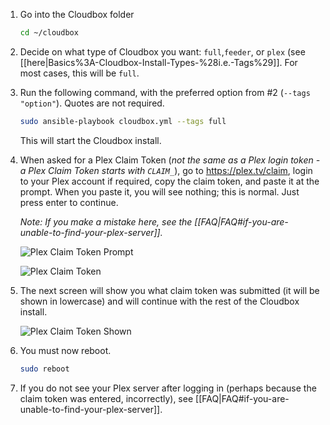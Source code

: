 
1. Go into the Cloudbox folder

    ```bash
    cd ~/cloudbox
    ```

2. Decide on what type of Cloudbox you want: `full`,`feeder`, or `plex` (see [[here|Basics%3A-Cloudbox-Install-Types-%28i.e.-Tags%29]]. For most cases, this will be `full`. 

3. Run the following command, with the preferred option from #2 (`--tags "option"`). Quotes are not required.
     
   ```bash
   sudo ansible-playbook cloudbox.yml --tags full
   ```

   This will start the Cloudbox install.

4. When asked for a Plex Claim Token (_not the same as a Plex login token - a Plex Claim Token starts with `CLAIM_`_), go to https://plex.tv/claim, login to your Plex account if required, copy the claim token, and paste it at the prompt. When you paste it, you will see nothing; this is normal. Just press enter to continue.

   _Note: If you make a mistake here, see the [[FAQ|FAQ#if-you-are-unable-to-find-your-plex-server]]._

    ![Plex Claim Token Prompt](http://i.imgur.com/SkRnay2.png)

    ![Plex Claim Token](https://i.imgur.com/HZJ2Oqo.png)

5. The next screen will show you what claim token was submitted (it will be shown in lowercase) and will continue with the rest of the Cloudbox install.

    ![Plex Claim Token Shown](http://i.imgur.com/ubnNg3I.png)


6. You must now reboot.
    ```bash
    sudo reboot
     ```
7. If you do not see your Plex server after logging in (perhaps because the claim token was entered, incorrectly), see [[FAQ|FAQ#if-you-are-unable-to-find-your-plex-server]].